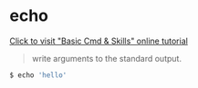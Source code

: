 echo
===

[Click to visit "Basic Cmd & Skills" online tutorial](https://alibaba.github.io/arthas/arthas-tutorials.html?language=en&id=arthas+basic-cmd)

> write arguments to the standard output.


```bash
$ echo 'hello'
```